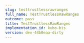 ```yaml
---
slug: testtrustlessrawranges
full_name: TestTrustlessRawRanges
outcome: pass
title: TestTrustlessRawRanges
implementation_id: kubo-bis
version: dev-44b0eaa-dirty
---
```


